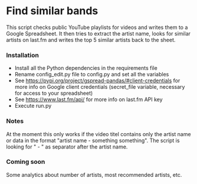 # Find similar bands

This script checks public YouTube playlists for videos and writes them to a Google Spreadsheet. It then tries to extract the artist name, looks for similar artists on last.fm and writes the top 5 similar artists back to the sheet.

### Installation

* Install all the Python dependencies in the requirements file
* Rename config_edit.py file to config.py and set all the variables
* See https://pypi.org/project/gspread-pandas/#client-credentials for more info on Google client credentials (secret_file variable, necessary for access to your spreadsheet)
* See https://www.last.fm/api/ for more info on last.fm API key
* Execute run.py

### Notes

At the moment this only works if the video titel contains only the artist name or data in the format "artist name - something something". The script is looking for " - " as separator after the artist name.

### Coming soon

Some analytics about number of artists, most recommended artists, etc.